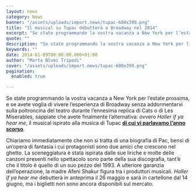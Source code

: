 ```yaml
---
layout: news
category: News
banner: "/assets/uploads/import.news/tupac-600x399.png"
title: "Il musical su Tupac debutterà a Broadway nel 2014"
excerpt: "Se state programmando la vostra vacanza a New York per l’estate prossima, e se avete voglia di vivere l’esperienza di Broadway senza addormentarvi sulla poltroncina del teatro durante l’ennesima replica di Cats o di Les Miserables, sappiate che avete finalmente l’alternativa: ovvero Holler if ya hear me, il musical ispirato alla musica di Tupac di [&hellip"
quote: ""
description: "Se state programmando la vostra vacanza a New York per l’estate prossima, e se avete voglia di vivere l’esperienza di Broadway senza addormentarvi sulla poltroncina del teatro durante l’ennesima replica di Cats o di Les Miserables, sappiate che avete finalmente l’alternativa: ovvero Holler if ya hear me, il musical ispirato alla musica di Tupac di [&hellip"
keywords: ""
date: 2014-01-09T00:00:00.000+01:00
author: "Marta Blumi Tripodi"
cover: "/assets/uploads/import.news/tupac-600x399.png"
pagination:
  enabled: true

---
```


[](https://hotmc.com/tupac-le-riprese-dei-suoi-ultimi-giorni-di-vita-diventano-un-documentario/tupac/)

Se state programmando la vostra vacanza a New York per l’estate prossima, e se avete voglia di vivere l’esperienza di Broadway senza addormentarvi sulla poltroncina del teatro durante l’ennesima replica di Cats o di Les Miserables, sappiate che avete finalmente l’alternativa: ovvero _Holler if ya hear me_, il musical ispirato alla musica di Tupac [**di cui vi parlavamo l’anno scorso**](https://hotmc.com/un-musical-basato-sullopera-di-tupac/ "http://hotmc.com/un-musical-basato-sullopera-di-tupac/").

Chiariamo immediatamente che non si tratta di una biografia di Pac, bensì di un’opera di fantasia i cui protagonisti sono due amici che crescono nel ghetto. La sceneggiatura è stata ispirata dalle sue liriche e molte delle canzoni presenti nello spettacolo sono parte della sua discografia, tant’è che il titolo è quello di un suo pezzo del 1993\. A ulteriore garanzia dell’operazione, la madre Afeni Shakur figura tra i produttori musicali. _Holler if ya hear me_ debutterà in anteprima il 26 maggio e sarà in cartellone dal 14 giugno, ma i biglietti non sono ancora disponibili sul mercato.